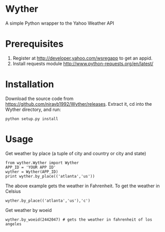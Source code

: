 Wyther
================
A simple Python wrapper to the Yahoo Weather API

Prerequisites
=================
1. Register at http://developer.yahoo.com/wsregapp to get an appid.
2. Install requests module http://www.python-requests.org/en/latest/

Installation
=================

Download the source code from https://github.com/niravb1992/Wyther/releases. Extract it, cd into the Wyther directory, and run:

	python setup.py install

Usage
=================
Get weather by place (a tuple of city and country or city and state)


	from wyther.Wyther import Wyther
	APP_ID = 'YOUR APP ID'
	wyther = Wyther(APP_ID)
	print wyther.by_place(('atlanta','us'))

The above example gets the weather in Fahrenheit. To get the weather in Celsius

	wyther.by_place(('atlanta','us'),'c')

Get weather by woeid

	wyther.by_woeid(2442047) # gets the weather in fahrenheit of los angeles
